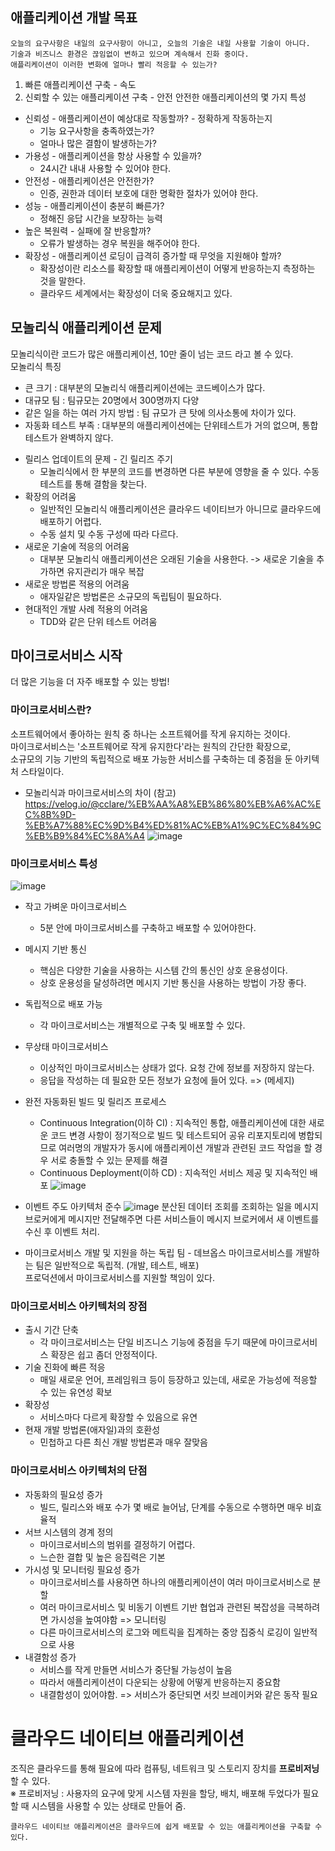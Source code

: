 ## 애플리케이션 개발 목표

```
오늘의 요구사항은 내일의 요구사항이 아니고, 오늘의 기술은 내일 사용할 기술이 아니다.  
기술과 비즈니스 환경은 끊임없이 변하고 있으며 계속해서 진화 중이다.  
애플리케이션이 이러한 변화에 얼마나 빨리 적응할 수 있는가?
```
1. 빠른 애플리케이션 구축 - 속도
2. 신뢰할 수 있는 애플리케이션 구축 - 안전
안전한 애플리케이션의 몇 가지 특성
* 신뢰성 - 애플리케이션이 예상대로 작동할까? - 정확하게 작동하는지
  * 기능 요구사항을 충족하였는가?
  * 얼마나 많은 결함이 발생하는가?
* 가용성 - 애플리케이션을 항상 사용할 수 있을까?
  * 24시간 내내 사용할 수 있어야 한다.
* 안전성 - 애플리케이션은 안전한가?
  * 인증, 권한과 데이터 보호에 대한 명확한 절차가 있어야 한다.
* 성능 - 애플리케이션이 충분히 빠른가?
  * 정해진 응답 시간을 보장하는 능력
* 높은 복원력 - 실패에 잘 반응할까?
  * 오류가 발생하는 경우 복원을 해주어야 한다.
* 확장성 - 애플리케이션 로딩이 급격히 증가할 때 무엇을 지원해야 할까?
  * 확장성이란 리소스를 확장할 때 애플리케이션이 어떻게 반응하는지 측정하는 것을 말한다.
  * 클라우드 세계에서는 확장성이 더욱 중요해지고 있다.

## 모놀리식 애플리케이션 문제
모놀리식이란 코드가 많은 애플리케이션, 10만 줄이 넘는 코드 라고 볼 수 있다.  
모놀리식 특징
- 큰 크기 : 대부분의 모놀리식 애플리케이션에는 코드베이스가 많다.
- 대규모 팀 : 팀규모는 20명에서 300명까지 다양
- 같은 일을 하는 여러 가지 방법 : 팀 규모가 큰 탓에 의사소통에 차이가 있다.
- 자동화 테스트 부족 : 대부분의 애플리케이션에는 단위테스트가 거의 없으며, 통합테스트가 완벽하지 않다.

* 릴리스 업데이트의 문제 - 긴 릴리즈 주기
  * 모놀리식에서 한 부분의 코드를 변경하면 다른 부분에 영향을 줄 수 있다. 수동 테스트를 통해 결함을 찾는다.
* 확장의 어려움
  * 일반적인 모놀리식 애플리케이션은 클라우드 네이티브가 아니므로 클라우드에 배포하기 어렵다.
  * 수동 설치 및 수동 구성에 따라 다르다.  
* 새로운 기술에 적응의 어려움
  * 대부분 모놀리식 애플리케이션은 오래된 기술을 사용한다. -> 새로운 기술을 추가하면 유지관리가 매우 복잡
* 새로운 방법론 적용의 어려움
  * 애자일같은 방법론은 소규모의 독립팀이 필요하다.
* 현대적인 개발 사례 적용의 어려움
  * TDD와 같은 단위 테스트 어려움

## 마이크로서비스 시작
더 많은 기능을 더 자주 배포할 수 있는 방법!  

### 마이크로서비스란?
소프트웨어에서 좋아하는 원칙 중 하나는 소프트웨어를 작게 유지하는 것이다.  
마이크로서비스는 '소프트웨어로 작게 유지한다'라는 원칙의 간단한 확장으로,   
소규모의 기능 기반의 독립적으로 배포 가능한 서비스를 구축하는 데 중점을 둔 아키텍처 스타일이다.  

* 모놀리식과 마이크로서비스의 차이 (참고)
https://velog.io/@cclare/%EB%AA%A8%EB%86%80%EB%A6%AC%EC%8B%9D-%EB%A7%88%EC%9D%B4%ED%81%AC%EB%A1%9C%EC%84%9C%EB%B9%84%EC%8A%A4
![image](https://user-images.githubusercontent.com/67637716/158561980-86ec5db4-2bfa-4eaf-b33e-a0c7f91ac12d.png)

### 마이크로서비스 특성
![image](https://user-images.githubusercontent.com/67637716/158563311-bddaf130-725c-4ef0-8d81-b93e9ed6a2a4.png)

* 작고 가벼운 마이크로서비스  
  * 5분 안에 마이크로서비스를 구축하고 배포할 수 있어야한다.
* 메시지 기반 통신
  * 핵심은 다양한 기술을 사용하는 시스템 간의 통신인 상호 운용성이다.  
  * 상호 운용성을 달성하려면 메시지 기반 통신을 사용하는 방법이 가장 좋다.
* 독립적으로 배포 가능
  * 각 마이크로서비스는 개별적으로 구축 및 배포할 수 있다.
* 무상태 마이크로서비스
  * 이상적인 마이크로서비스는 상태가 없다. 요청 간에 정보를 저장하지 않는다.  
  * 응답을 작성하는 데 필요한 모든 정보가 요청에 들어 있다. => (메세지)
* 완전 자동화된 빌드 및 릴리즈 프로세스  
  - Continuous Integration(이하 CI) : 지속적인 통합, 애플리케이션에 대한 새로운 코드 변경 사항이 정기적으로 빌드 및 테스트되어 공유 리포지토리에 병합되므로 여러명의 개발자가 동시에 애플리케이션 개발과 관련된 코드 작업을 할 경우 서로 충돌할 수 있는 문제를 해결  
  - Continuous Deployment(이하 CD) : 지속적인 서비스 제공 및 지속적인 배포
![image](https://user-images.githubusercontent.com/67637716/158568171-88f32173-5093-4cee-95f3-1f2488184a30.png)  

* 이벤트 주도 아키텍처 준수
![image](https://user-images.githubusercontent.com/67637716/158573193-102e08e4-02af-41c3-8b08-de914872f79c.png)
분산된 데이터 조회를 조회하는 일을 메시지 브로커에게 메시지만 전달해주면 다른 서비스들이 메시지 브로커에서 새 이벤트를 수신 후 이벤트 처리.  

* 마이크로서비스 개발 및 지원을 하는 독립 팀 - 데브옵스
마이크로서비스를 개발하는 팀은 일반적으로 독립적. (개발, 테스트, 배포)  
프로덕션에서 마이크로서비스를 지원할 책임이 있다.  

### 마이크로서비스 아키텍처의 장점
* 출시 기간 단축
  * 각 마이크로서비스는 단일 비즈니스 기능에 중점을 두기 때문에 마이크로서비스 확장은 쉽고 좀더 안정적이다.  
* 기술 진화에 빠른 적응
  * 매일 새로운 언어, 프레임워크 등이 등장하고 있는데, 새로운 가능성에 적응할 수 있는 유연성 확보
 * 확장성
   * 서비스마다 다르게 확장할 수 있음으로 유연
 * 현재 개발 방법론(애자일)과의 호환성
   * 민첩하고 다른 최신 개발 방법론과 매우 잘맞음

### 마이크로서비스 아키텍처의 단점
* 자동화의 필요성 증가
  * 빌드, 릴리스와 배포 수가 몇 배로 늘어남, 단계를 수동으로 수행하면 매우 비효율적
* 서브 시스템의 경계 정의
  * 마이크로서비스의 범위를 결정하기 어렵다.  
  * 느슨한 결합 및 높은 응집력은 기본
* 가시성 및 모니터링 필요성 증가
  * 마이크로서비스를 사용하면 하나의 애플리케이션이 여러 마이크로서비스로 분할
  * 여러 마이크로서비스 및 비동기 이벤트 기반 협업과 관련된 복잡성을 극복하려면 가시성을 높여야함 => 모니터링
  * 다른 마이크로서비스의 로그와 메트릭을 집계하는 중앙 집중식 로깅이 일반적으로 사용
* 내결함성 증가
  * 서비스를 작게 만들면 서비스가 중단될 가능성이 높음
  * 따라서 애플리케이션이 다운되는 상황에 어떻게 반응하는지 중요함
  * 내결함성이 있어야함. => 서비스가 중단되면 서킷 브레이커와 같은 동작 필요


# 클라우드 네이티브 애플리케이션
조직은 클라우드를 통해 필요에 따라 컴퓨팅, 네트워크 및 스토리지 장치를 <b>프로비저닝</b> 할 수 있다.  
※ 프로비저닝 : 사용자의 요구에 맞게 시스템 자원을 할당, 배치, 배포해 두었다가 필요할 때 시스템을 사용할 수 있는 상태로 만들어 줌.  
```
클라우드 네이티브 애플리케이션은 클라우드에 쉽게 배포할 수 있는 애플리케이션을 구축할 수 있다.  
```
